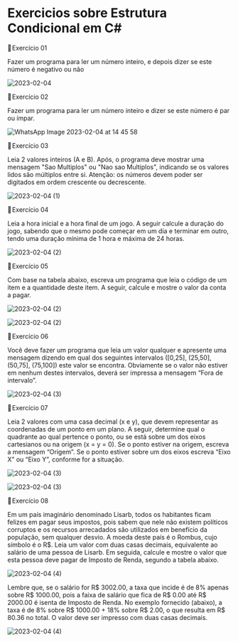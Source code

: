 # Exercicios sobre Estrutura Condicional em C#

📌 Exercício 01


Fazer um programa para ler um número inteiro, e depois dizer se este número é negativo ou não

![2023-02-04](https://user-images.githubusercontent.com/93793289/216783620-1be39c65-8ac5-4bfc-a5db-2a0317bdaade.png)

📌 Exercício 02

Fazer um programa para ler um número inteiro e dizer se este número é par ou ímpar.

![WhatsApp Image 2023-02-04 at 14 45 58](https://user-images.githubusercontent.com/93793289/216782842-bf20f376-5ffd-4670-8813-8cc9ab22e2bd.jpeg)


📌 Exercício 03

Leia 2 valores inteiros (A e B). Após, o programa deve mostrar uma mensagem "Sao Multiplos" ou "Nao sao 
Multiplos", indicando se os valores lidos são múltiplos entre si. Atenção: os números devem poder ser digitados em 
ordem crescente ou decrescente.

![2023-02-04 (1)](https://user-images.githubusercontent.com/93793289/216783070-8a686441-4a3c-4dee-b517-c179fd3cf2c4.png)

📌 Exercício 04

Leia a hora inicial e a hora final de um jogo. A seguir calcule a duração do jogo, sabendo que o mesmo pode 
começar em um dia e terminar em outro, tendo uma duração mínima de 1 hora e máxima de 24 horas.

![2023-02-04 (2)](https://user-images.githubusercontent.com/93793289/216783863-6c31f884-d1e3-4b33-b5ac-e9d9a4451558.png)

📌 Exercício 05

Com base na tabela abaixo, escreva um programa que leia o código de um item e a quantidade deste item. A 
seguir, calcule e mostre o valor da conta a pagar.

![2023-02-04 (2)](https://user-images.githubusercontent.com/93793289/216783998-910cb31a-3d8c-4a32-a263-777a02b51187.png)


![2023-02-04 (2)](https://user-images.githubusercontent.com/93793289/216784065-d2e996be-df04-40bc-a2fd-463f9b503860.png)


📌 Exercício 06

Você deve fazer um programa que leia um valor qualquer e apresente uma mensagem dizendo em qual dos 
seguintes intervalos ([0,25], (25,50], (50,75], (75,100]) este valor se encontra. Obviamente se o valor não estiver em 
nenhum destes intervalos, deverá ser impressa a mensagem “Fora de intervalo”.

![2023-02-04 (3)](https://user-images.githubusercontent.com/93793289/216784241-7e2e6f0f-c6f4-4658-b478-71353ea1094f.png)

📌 Exercício 07

Leia 2 valores com uma casa decimal (x e y), que devem representar as coordenadas 
de um ponto em um plano. A seguir, determine qual o quadrante ao qual pertence o 
ponto, ou se está sobre um dos eixos cartesianos ou na origem (x = y = 0).
Se o ponto estiver na origem, escreva a mensagem “Origem”.
Se o ponto estiver sobre um dos eixos escreva “Eixo X” ou “Eixo Y”, conforme for a 
situação.

![2023-02-04 (3)](https://user-images.githubusercontent.com/93793289/216784304-33451a37-4d24-4129-b731-58cc328d3ad7.png)


![2023-02-04 (3)](https://user-images.githubusercontent.com/93793289/216784356-742d4a74-6061-4c34-bb2d-c4dcf4310167.png)



📌 Exercício 08


Em um país imaginário denominado Lisarb, todos os habitantes ficam felizes em pagar seus impostos, pois sabem 
que nele não existem políticos corruptos e os recursos arrecadados são utilizados em benefício da população, sem 
qualquer desvio. A moeda deste país é o Rombus, cujo símbolo é o R$.
Leia um valor com duas casas decimais, equivalente ao salário de uma pessoa de Lisarb. Em seguida, calcule e 
mostre o valor que esta pessoa deve pagar de Imposto de Renda, segundo a tabela abaixo.

![2023-02-04 (4)](https://user-images.githubusercontent.com/93793289/216785269-c2c1cf01-613e-49d3-a068-c77e8c74dd65.png)

Lembre que, se o salário for R$ 3002.00, a taxa que incide é de 8% apenas sobre R$ 1000.00, pois a faixa de 
salário que fica de R$ 0.00 até R$ 2000.00 é isenta de Imposto de Renda. No exemplo fornecido (abaixo), a taxa é 
de 8% sobre R$ 1000.00 + 18% sobre R$ 2.00, o que resulta em R$ 80.36 no total. O valor deve ser impresso com 
duas casas decimais.

![2023-02-04 (4)](https://user-images.githubusercontent.com/93793289/216785332-3a5f7b25-7749-401d-ac0f-0010857703cc.png)







